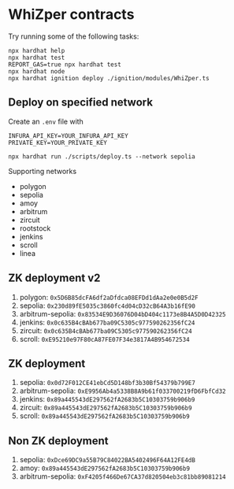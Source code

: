 # WhiZper contracts

Try running some of the following tasks:

```shell
npx hardhat help
npx hardhat test
REPORT_GAS=true npx hardhat test
npx hardhat node
npx hardhat ignition deploy ./ignition/modules/WhiZper.ts
```

## Deploy on specified network

Create an `.env` file with

```shell
INFURA_API_KEY=YOUR_INFURA_API_KEY
PRIVATE_KEY=YOUR_PRIVATE_KEY
```

```shell
npx hardhat run ./scripts/deploy.ts --network sepolia
```

Supporting networks

-   polygon
-   sepolia
-   amoy
-   arbitrum
-   zircuit
-   rootstock
-   jenkins
-   scroll
-   linea

## ZK deployment v2

1. polygon: `0x5D6B85dcFA6df2aDfdca08EFDd1dAa2e0e0B5d2F`
2. sepolia: `0x230d89fE5035c3860fc4d04cD32cB64A3b16fE90`
3. arbitrum-sepolia: `0x83534E9D36076D04bD404c1173e8B4A5D0D42325`
4. jenkins: `0x0c635B4cBAb677ba09C5305c977590262356fC24`
5. zircuit: `0x0c635B4cBAb677ba09C5305c977590262356fC24`
6. scroll: `0xE95210e97F80cA87FE07F34e3817A4B954672534`

## ZK deployment

1. sepolia: `0x0d72F012CE41ebCd5D148bf3b30Bf54379b799E7`
2. arbitrum-sepolia: `0xE9956Ab4a5338B8A9b61f033700219fD6FbfCd32`
3. jenkins: `0x89a445543dE297562fA2683b5C10303759b906b9`
4. zircuit: `0x89a445543dE297562fA2683b5C10303759b906b9`
5. scroll: `0x89a445543dE297562fA2683b5C10303759b906b9`

## Non ZK deployment

1. sepolia: `0xDce69DC9a55B79C84022BA5402496F64A12FE4dB`
2. amoy: `0x89a445543dE297562fA2683b5C10303759b906b9`
3. arbitrum-sepolia: `0xF4205f466De67CA37d820504eb3c81bb89081214`
